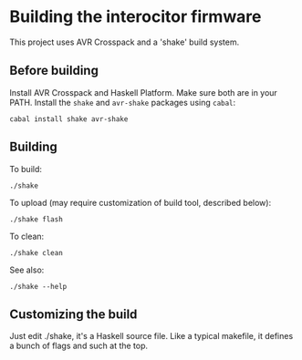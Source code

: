 Building the interocitor firmware
=================================

This project uses AVR Crosspack and a 'shake' build system.

Before building
---------------

Install AVR Crosspack and Haskell Platform.  Make sure both are in your PATH.  Install the `shake` and `avr-shake` packages using `cabal`:

    cabal install shake avr-shake

Building
--------

To build:

    ./shake

To upload (may require customization of build tool, described below):

    ./shake flash

To clean:

    ./shake clean

See also:

    ./shake --help

Customizing the build
---------------------

Just edit ./shake, it's a Haskell source file.  Like a typical makefile, it defines a bunch of flags and such at the top.

